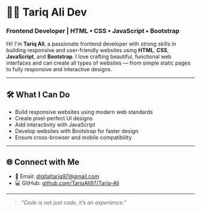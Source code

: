 # 👨‍💻 Tariq Ali Dev

### Frontend Developer | HTML • CSS • JavaScript • Bootstrap

Hi! I'm **Tariq Ali**, a passionate frontend developer with strong skills in building responsive and user-friendly websites using **HTML**, **CSS**, **JavaScript**, and **Bootstrap**. I love crafting beautiful, functional web interfaces and can create all types of websites — from simple static pages to fully responsive and interactive designs.

---

## 🛠️ What I Can Do

- Build responsive websites using modern web standards
- Create pixel-perfect UI designs
- Add interactivity with JavaScript
- Develop websites with Bootstrap for faster design
- Ensure cross-browser and mobile compatibility

---

## 🌐 Connect with Me

- 📧 Email: digitaltariq97@gmail.com  
- 💻 GitHub: [github.com/TariqAli97/Tariq-Ali](https://github.com/TariqAli97/Tariq-Ali)

---

> *“Code is not just code, it’s an experience.”*
